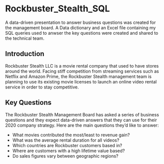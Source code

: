# Rockbuster_Stealth_SQL
A data-driven presentation to answer business questions was created for the management board. A Data dictionary and an Excel file containing my SQL queries used to anwser the key questions were created and shared to the technical team.

## Introduction
Rockbuster Stealth LLC is a movie rental company that used to have stores around the world. Facing stiff competition from streaming services such as Netflix and Amazon Prime, the Rockbuster Stealth management team is planning to use its existing movie licenses to launch an online video rental service in order to stay competitive.

## Key Questions
The Rockbuster Stealth Management Board has asked a series of business questions and they expect data-driven answers that they can use for their 2020 company strategy. Here are the main questions they’d like to answer:

- What movies contributed the most/least to revenue gain?
- What was the average rental duration for all videos?
- Which countries are Rockbuster customers based in?
- Where are customers with a high lifetime value based?
- Do sales figures vary between geographic regions?
